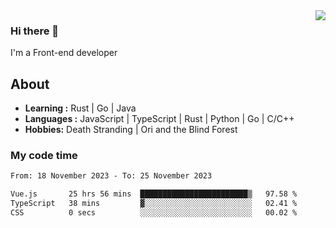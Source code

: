 <img align='right' src="https://github-readme-stats.vercel.app/api?username=strugglebak&show_icons=true">

### Hi there 👋

I'm a Front-end developer

## About

-  **Learning :** Rust | Go | Java
-  **Languages :** JavaScript | TypeScript | Rust | Python | Go | C/C++
-  **Hobbies:** Death Stranding | Ori and the Blind Forest

### My code time

<!--START_SECTION:waka-->

```txt
From: 18 November 2023 - To: 25 November 2023

Vue.js       25 hrs 56 mins  ████████████████████████▒   97.58 %
TypeScript   38 mins         ▓░░░░░░░░░░░░░░░░░░░░░░░░   02.41 %
CSS          0 secs          ░░░░░░░░░░░░░░░░░░░░░░░░░   00.02 %
```

<!--END_SECTION:waka-->
